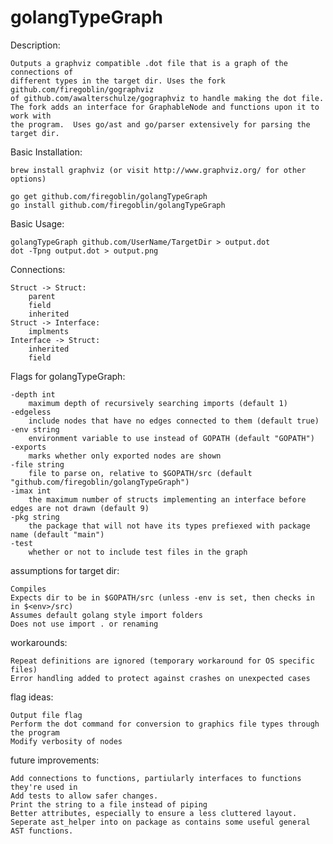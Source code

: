 <h1>golangTypeGraph</h1>

Description:

	Outputs a graphviz compatible .dot file that is a graph of the connections of
	different types in the target dir. Uses the fork github.com/firegoblin/gographviz
	of github.com/awalterschulze/gographviz to handle making the dot file.
	The fork adds an interface for GraphableNode and functions upon it to work with
	the program.  Uses go/ast and go/parser extensively for parsing the target dir.

Basic Installation:

	brew install graphviz (or visit http://www.graphviz.org/ for other options)

	go get github.com/firegoblin/golangTypeGraph
	go install github.com/firegoblin/golangTypeGraph

Basic Usage:

	golangTypeGraph github.com/UserName/TargetDir > output.dot
	dot -Tpng output.dot > output.png

Connections:

	Struct -> Struct:
		parent
		field
		inherited
	Struct -> Interface:
		implments
	Interface -> Struct:
		inherited
		field

Flags for golangTypeGraph:

  	-depth int
    	maximum depth of recursively searching imports (default 1)
  	-edgeless
    	include nodes that have no edges connected to them (default true)
  	-env string
    	environment variable to use instead of GOPATH (default "GOPATH")
  	-exports
    	marks whether only exported nodes are shown
  	-file string
    	file to parse on, relative to $GOPATH/src (default "github.com/firegoblin/golangTypeGraph")
  	-imax int
    	the maximum number of structs implementing an interface before edges are not drawn (default 9)
  	-pkg string
    	the package that will not have its types prefiexed with package name (default "main")
  	-test
    	whether or not to include test files in the graph


assumptions for target dir:

	Compiles
	Expects dir to be in $GOPATH/src (unless -env is set, then checks in in $<env>/src)
	Assumes default golang style import folders
	Does not use import . or renaming

workarounds:

	Repeat definitions are ignored (temporary workaround for OS specific files)
	Error handling added to protect against crashes on unexpected cases


flag ideas:

	Output file flag
	Perform the dot command for conversion to graphics file types through the program
	Modify verbosity of nodes


future improvements:

	Add connections to functions, partiularly interfaces to functions they're used in
	Add tests to allow safer changes.
	Print the string to a file instead of piping
	Better attributes, especially to ensure a less cluttered layout.
	Seperate ast_helper into on package as contains some useful general AST functions.